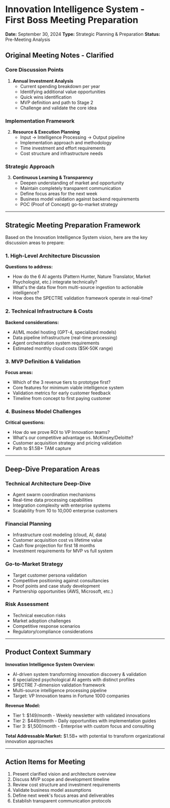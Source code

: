 # Innovation Intelligence System - First Boss Meeting Preparation
**Date:** September 30, 2024
**Type:** Strategic Planning & Preparation
**Status:** Pre-Meeting Analysis

## Original Meeting Notes - Clarified

### **Core Discussion Points**
1. **Annual Investment Analysis**
   - Current spending breakdown per year
   - Identifying additional value opportunities
   - Quick wins identification
   - MVP definition and path to Stage 2
   - Challenge and validate the core idea

### **Implementation Framework**
2. **Resource & Execution Planning**
   - Input → Intelligence Processing → Output pipeline
   - Implementation approach and methodology
   - Time investment and effort requirements
   - Cost structure and infrastructure needs

### **Strategic Approach**
3. **Continuous Learning & Transparency**
   - Deepen understanding of market and opportunity
   - Maintain completely transparent communication
   - Define focus areas for the next week
   - Business model validation against backend requirements
   - POC (Proof of Concept) go-to-market strategy

---

## Strategic Meeting Preparation Framework

Based on the Innovation Intelligence System vision, here are the key discussion areas to prepare:

### **1. High-Level Architecture Discussion**
**Questions to address:**
- How do the 6 AI agents (Pattern Hunter, Nature Translator, Market Psychologist, etc.) integrate technically?
- What's the data flow from multi-source ingestion to actionable intelligence?
- How does the SPECTRE validation framework operate in real-time?

### **2. Technical Infrastructure & Costs**
**Backend considerations:**
- AI/ML model hosting (GPT-4, specialized models)
- Data pipeline infrastructure (real-time processing)
- Agent orchestration system requirements
- Estimated monthly cloud costs ($5K-50K range)

### **3. MVP Definition & Validation**
**Focus areas:**
- Which of the 3 revenue tiers to prototype first?
- Core features for minimum viable intelligence system
- Validation metrics for early customer feedback
- Timeline from concept to first paying customer

### **4. Business Model Challenges**
**Critical questions:**
- How do we prove ROI to VP Innovation teams?
- What's our competitive advantage vs. McKinsey/Deloitte?
- Customer acquisition strategy and pricing validation
- Path to $1.5B+ TAM capture

---

## Deep-Dive Preparation Areas

### **Technical Architecture Deep-Dive**
- Agent swarm coordination mechanisms
- Real-time data processing capabilities
- Integration complexity with enterprise systems
- Scalability from 10 to 10,000 enterprise customers

### **Financial Planning**
- Infrastructure cost modeling (cloud, AI, data)
- Customer acquisition cost vs lifetime value
- Cash flow projection for first 18 months
- Investment requirements for MVP vs full system

### **Go-to-Market Strategy**
- Target customer persona validation
- Competitive positioning against consultancies
- Proof points and case study development
- Partnership opportunities (AWS, Microsoft, etc.)

### **Risk Assessment**
- Technical execution risks
- Market adoption challenges
- Competitive response scenarios
- Regulatory/compliance considerations

---

## Product Context Summary

**Innovation Intelligence System Overview:**
- AI-driven system transforming innovation discovery & validation
- 6 specialized psychological AI agents with distinct profiles
- SPECTRE 7-dimension validation framework
- Multi-source intelligence processing pipeline
- Target: VP Innovation teams in Fortune 1000 companies

**Revenue Model:**
- Tier 1: $149/month - Weekly newsletter with validated innovations
- Tier 2: $449/month - Daily opportunities with implementation guides
- Tier 3: $1,500/month - Enterprise with custom focus and consulting

**Total Addressable Market:** $1.5B+ with potential to transform organizational innovation approaches

---

## Action Items for Meeting
1. Present clarified vision and architecture overview
2. Discuss MVP scope and development timeline
3. Review cost structure and investment requirements
4. Validate business model assumptions
5. Define next week's focus areas and deliverables
6. Establish transparent communication protocols